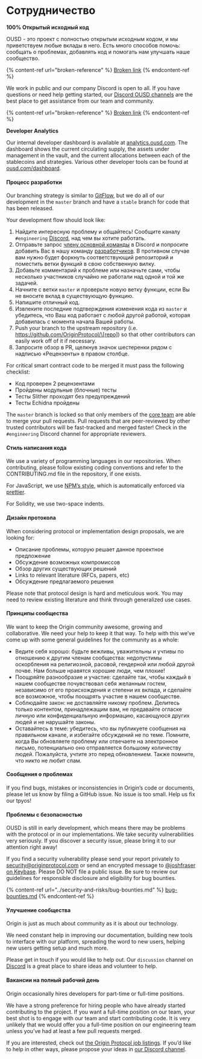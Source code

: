 # Сотрудничество

**100% Открытый исходный код**

OUSD - это проект с полностью открытым исходным кодом, и мы приветствуем любые вклады в него. Есть много способов помочь: сообщать о проблемах, добавлять код и помогать нам улучшать наше сообщество.

{% content-ref url="broken-reference" %}
[Broken link](broken-reference)
{% endcontent-ref %}

We work in public and our company Discord is open to all. If you have questions or need help getting started, our [Discord OUSD channels](https://discord.gg/jyxpUSe) are the best place to get assistance from our team and community.

{% content-ref url="broken-reference" %}
[Broken link](broken-reference)
{% endcontent-ref %}

**Developer Analytics**

Our internal developer dashboard is available at [analytics.ousd.com](https://analytics.ousd.com). The dashboard shows the current circulating supply, the assets under management in the vault, and the current allocations between each of the stablecoins and strategies. Various other developer tools can be found at [ousd.com/dashboard](https://ousd.com/dashboard).

#### Процесс разработки

Our branching strategy is similar to [GitFlow](http://nvie.com/posts/a-successful-git-branching-model/), but we do all of our development in the `master` branch and have a `stable` branch for code that has been released.

Your development flow should look like:

1. Найдите интересную проблему и общайтесь! Сообщите каналу `#engineering` [Discord](https://discord.gg/jyxpUSe), над чем вы хотите работать.
2. Отправьте запрос [члену основной команды](https://github.com/orgs/OriginProtocol/teams/core/members) в Discord и попросите добавить Вас в нашу команду [разработчиков](https://github.com/orgs/OriginProtocol/teams/contributors). В противном случае вам нужно будет форкнуть соответствующий репозиторий и поместить ветки функций в свою собственную вилку.
3. Добавьте комментарий к проблеме или назначьте сами, чтобы несколько участников случайно не работали над одной и той же задачей.
4. Начните с ветки `master` и проверьте новую ветку функции, если Вы не вносите вклад в существующую функцию.
5. Напишите отличный код.
6. Извлеките последние подтверждения изменения кода из `master` и убедитесь, что Ваш код работает с любой другой работой, которая добавилась с момента начала Вашей работы.
7. Push your branch to the upstream repository (i.e. https://github.com/OriginProtocol/\[repo]) so that other contributors can easily work off of it if necessary.
8. Запросите обзор в PR, щелкнув значок шестеренки рядом с надписью «Рецензенты» в правом столбце.

For critical smart contract code to be merged it must pass the following checklist:

*  Код проверен 2 рецензентами
*  Пройдены модульные (блочные) тесты
*  Тесты Slither проходят без предупреждений
*  Тесты Echidna пройдены

The `master` branch is locked so that only members of the [core team](https://github.com/orgs/OriginProtocol/teams/core) are able to merge your pull requests. Pull requests that are peer-reviewed by other trusted contributors will be fast-tracked and merged faster! Check in the `#engineering` Discord channel for appropriate reviewers.

#### Стиль написания кода

We use a variety of programming languages in our repositories. When contributing, please follow existing coding conventions and refer to the CONTRIBUTING.md file in the repository, if one exists.

For JavaScript, we use [NPM’s style](https://docs.npmjs.com/misc/coding-style), which is automatically enforced via [prettier](https://prettier.io).

For Solidity, we use two-space indents.

#### Дизайн протокола

When considering protocol or implementation design proposals, we are looking for:

* Описание проблемы, которую решает данное проектное предложение
* Обсуждение возможных компромиссов
* Обзор других существующих решений
* Links to relevant literature (RFCs, papers, etc)
* Обсуждение предлагаемого решения

Please note that protocol design is hard and meticulous work. You may need to review existing literature and think through generalized use cases.

#### Принципы сообщества

We want to keep the Origin community awesome, growing and collaborative. We need your help to keep it that way. To help with this we’ve come up with some general guidelines for the community as a whole:

* Ведите себя хорошо: будьте вежливы, уважительны и учтивы по отношению к другим членам сообщества: недопустимы оскорбления на религиозной, расовой, гендерной или любой другой почве. Нам больше нравятся хорошие люди, чем плохие!
* Поощряйте разнообразие и участие: сделайте так, чтобы каждый в нашем сообществе почувствовал себя желанным гостем, независимо от его происхождения и степени их вклада, и сделайте все возможное, чтобы поощрять участие в нашем сообществе.
* Соблюдайте закон: не доставляйте никому проблем. Делитесь только контентом, принадлежащим вам, не предавайте огласке личную или конфиденциальную информацию, касающуюся других людей и не нарушайте законы.
* Оставайтесь в теме: убедитесь, что вы публикуете сообщения на правильном канале, и избегайте обсуждений не по теме. Помните, когда Вы обновляете проблему или отвечаете на электронное письмо, потенциально оно отправляется большому количеству людей. Пожалуйста, учтите это перед обновлением. Также помните, что никто не любит спам.

#### Сообщения о проблемах

If you find bugs, mistakes or inconsistencies in Origin’s code or documents, please let us know by filing a GitHub issue. No issue is too small. Help us fix our tpyos!

#### Проблемы с безопасностью

OUSD is still in early development, which means there may be problems with the protocol or in our implementations. We take security vulnerabilities very seriously. If you discover a security issue, please bring it to our attention right away!

If you find a security vulnerability please send your report privately to [security@originprotocol.com](mailto:security@originprotocol.com) or send an encrypted message to [@joshfraser on Keybase](https://keybase.io/joshfraser). Please DO NOT file a public issue. Be sure to review our guidelines for responsible disclosure and eligibility for bug bounties.

{% content-ref url="../security-and-risks/bug-bounties.md" %}
[bug-bounties.md](../security-and-risks/bug-bounties.md)
{% endcontent-ref %}

#### **Улучшение сообщества**

Origin is just as much about community as it is about our technology.

We need constant help in improving our documentation, building new tools to interface with our platform, spreading the word to new users, helping new users getting setup and much more.

Please get in touch if you would like to help out. Our `discussion` channel on [Discord](https://www.originprotocol.com/discord) is a great place to share ideas and volunteer to help.

#### Вакансии на полный рабочий день

Origin occasionally hires developers for part-time or full-time positions.

We have a strong preference for hiring people who have already started contributing to the project. If you want a full-time position on our team, your best shot is to engage with our team and start contributing code. It is very unlikely that we would offer you a full-time position on our engineering team unless you’ve had at least a few pull requests merged.

If you are interested, check out [the Origin Protocol job listings](https://angel.co/originprotocol/jobs). If you’d like to help in other ways, please propose your ideas in [our Discord channel](https://www.originprotocol.com/discord).

